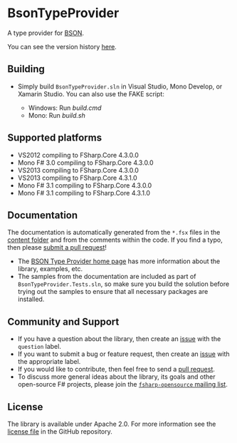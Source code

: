 BsonTypeProvider
================

A type provider for [BSON][bson_spec].

You can see the version history [here][release_notes].

Building
--------

  - Simply build `BsonTypeProvider.sln` in Visual Studio, Mono Develop, or Xamarin Studio.
    You can also use the FAKE script:

      * Windows: Run _build.cmd_
      * Mono: Run _build.sh_

Supported platforms
-------------------

  - VS2012 compiling to FSharp.Core 4.3.0.0
  - Mono F# 3.0 compiling to FSharp.Core 4.3.0.0
  - VS2013 compiling to FSharp.Core 4.3.0.0
  - VS2013 compiling to FSharp.Core 4.3.1.0
  - Mono F# 3.1 compiling to FSharp.Core 4.3.0.0
  - Mono F# 3.1 compiling to FSharp.Core 4.3.1.0

Documentation
-------------

The documentation is automatically generated from the `*.fsx` files in the [content folder][docs_content]
and from the comments within the code. If you find a typo, then please [submit a pull request][pull_requests]!

  - The [BSON Type Provider home page][home_page] has more information about the library, examples, etc.
  - The samples from the documentation are included as part of `BsonTypeProvider.Tests.sln`,
    so make sure you build the solution before trying out the samples to ensure that all necessary packages are installed.

Community and Support
---------------------

  - If you have a question about the library, then create an [issue][issues] with the `question` label.
  - If you want to submit a bug or feature request, then create an [issue][issues] with the appropriate label.
  - If you would like to contribute, then feel free to send a [pull request][pull_requests].
  - To discuss more general ideas about the library, its goals and other open-source F# projects,
    please join the [`fsharp-opensource` mailing list][google_group].

License
-------

The library is available under Apache 2.0. For more information see the [license file][license] in the GitHub repository.

  [bson_spec]:     http://bsonspec.org
  [docs_content]:  docs/content
  [google_group]:  http://groups.google.com/group/fsharp-opensource
  [home_page]:     http://visemet.github.io/FSharp.Data.Bson
  [issues]:        https://github.com/visemet/FSharp.Data.Bson/issues
  [license]:       LICENSE.md
  [pull_requests]: https://github.com/visemet/FSharp.Data.Bson/pulls
  [release_notes]: RELEASE_NOTES.md
